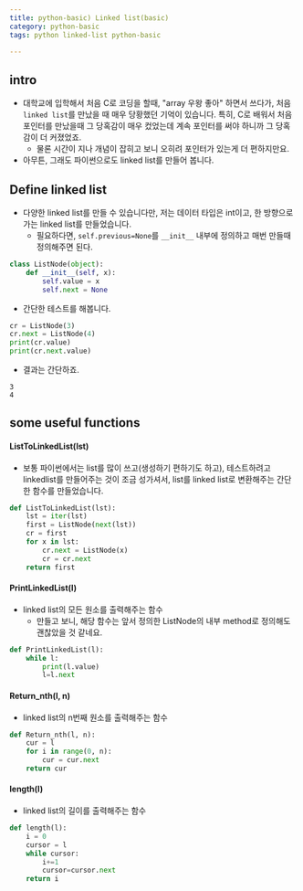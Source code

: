 ```yaml
---
title: python-basic) Linked list(basic)
category: python-basic
tags: python linked-list python-basic

---
```


## intro

- 대학교에 입학해서 처음 C로 코딩을 할때, "array 우왕 좋아" 하면서 쓰다가, 처음 `linked list`를 만났을 때 매우 당황했던 기억이 있습니다. 특히, C로 배워서 처음 포인터를 만났을때 그 당혹감이 매우 컸었는데 계속 포인터를 써야 하니까 그 당혹감이 더 커졌었죠.
	- 물론 시간이 지나 개념이 잡히고 보니 오히려 포인터가 있는게 더 편하지만요. 
- 아무튼, 그래도 파이썬으로도 linked list를 만들어 봅니다.

## Define linked list

- 다양한 linked list를 만들 수 있습니다만, 저는 데이터 타입은 int이고, 한 방향으로 가는 linked list를 만들었습니다. 
	- 필요하다면, `self.previous=None`를 `__init__` 내부에 정의하고 매번 만들때 정의해주면 된다. 

```python
class ListNode(object):
    def __init__(self, x):
        self.value = x
        self.next = None
```

- 간단한 테스트를 해봅니다. 

```python
cr = ListNode(3)
cr.next = ListNode(4)
print(cr.value)
print(cr.next.value)
```

- 결과는 간단하죠. 

```
3
4
```

## some useful functions

#### ListToLinkedList(lst)

- 보통 파이썬에서는 list를 많이 쓰고(생성하기 편하기도 하고), 테스트하려고 linkedlist를 만들어주는 것이 조금 성가셔서, list를 linked list로 변환해주는 간단한 함수를 만들었습니다. 

```python
def ListToLinkedList(lst):
    lst = iter(lst)
    first = ListNode(next(lst))
    cr = first
    for x in lst:
        cr.next = ListNode(x)
        cr = cr.next
    return first
```

#### PrintLinkedList(l)

- linked list의 모든 원소를 출력해주는 함수
	- 만들고 보니, 해당 함수는 앞서 정의한 ListNode의 내부 method로 정의해도 괜찮았을 것 같네요. 

```python
def PrintLinkedList(l):
    while l:
        print(l.value)
        l=l.next
```

#### Return_nth(l, n)

- linked list의 n번째 원소를 출력해주는 함수 

```python
def Return_nth(l, n):
    cur = l 
    for i in range(0, n):
        cur = cur.next
    return cur
```

#### length(l)

- linked list의 길이를 출력해주는 함수 

```python
def length(l):
    i = 0
    cursor = l 
    while cursor:
        i+=1
        cursor=cursor.next
    return i
```
